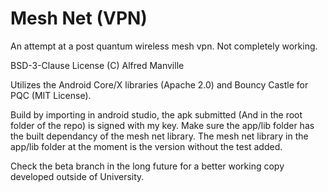 # Mesh Net (VPN)

An attempt at a post quantum wireless mesh vpn.
Not completely working.

BSD-3-Clause License (C) Alfred Manville

Utilizes the Android Core/X libraries (Apache 2.0) and Bouncy Castle for PQC (MIT License).


Build by importing in android studio, the apk submitted (And in the root folder of the repo) is signed with my key.
Make sure the app/lib folder has the built dependancy of the mesh net library.
The mesh net library in the app/lib folder at the moment is the version without the test added.

Check the beta branch in the long future for a better working copy developed outside of University.